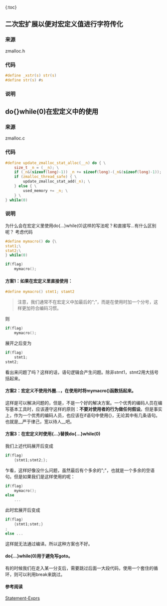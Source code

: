 {:toc}

## 二次宏扩展以便对宏定义值进行字符传化
### 来源

zmalloc.h

### 代码

```c
#define _xstr(s) str(s)
#define str(s) #s
```

### 说明

## do{}while(0)在宏定义中的使用
### 来源

zmalloc.c

### 代码

```c
#define update_zmalloc_stat_alloc(__n) do { \
    size_t _n = (__n); \
    if (_n&(sizeof(long)-1)) _n += sizeof(long)-(_n&(sizeof(long)-1)); \
    if (zmalloc_thread_safe) { \
        update_zmalloc_stat_add(_n); \
    } else { \
        used_memory += _n; \
    } \
} while(0)
```
### 说明
为什么会在宏定义里使用do{...}while(0)这样的写法呢？和直接写...有什么区别呢？
考虑代码

```c
#define mymacro() do {\
stat1;\
stat2;\
} while(0)

if(flag)
    mymacro();
```
#### 方案1：如果在宏定义里直接使用：
```c
#define mymacro() stmt1; stamt2
```
>注意，我们通常不在宏定义中加最后的“;”，而是在使用时加一个分号，这样更加符合编码习惯。

则
```c
if(flag)
    mymacro();
```
展开之后变为
```c
if(flag)
    stmt1;
stmt2;
```
看出来问题了吗？这样的话，语句逻辑会产生问题。除非stmt1，stmt2用大括号括起来。

#### 方案2：宏定义不使用外圈...，在使用时将mymacro()函数括起来。
这样是可以解决问题的，但是，不是一个好的解决方案。一个优秀的编码人员在编写基本工具时，应该遵守这样的原则：__不要对使用者的行为做任何假设__。但是事实上，作为一个优秀的编码人员，也应该在if语句中使用{}，无论其中有几条语句。也就是__严于律己，宽以待人__吧。

#### 方案3：在宏定义时使用{...}替换do{...}while(0)
我们上述代码展开后变成
```c
if(flag)
    {stmt1;stmt2;};
```
乍看，这样好像没什么问题，虽然最后有个多余的";"，也就是一个多余的空语句。但是如果我们是这样使用的呢：
```c
if(flag)
    mymacro();
else
    ...
```
此时宏展开后变成
```c
if(flag)
    {stmt1;stmt;}
;
else ...
```    
这样就无法通过编译。所以这种方案也不好。

#### do{...}while(0)用于避免写goto。
有的时候我们在走入某一分支后，需要跳过后面一大段代码，使用一个套住的循环，则可以利用break来跳过。

#### 参考阅读
<a href = "http://gcc.gnu.org/onlinedocs/gcc-4.1.1/gcc/Statement-Exprs.html#Statement-Exprs">Statement-Exprs</a>
